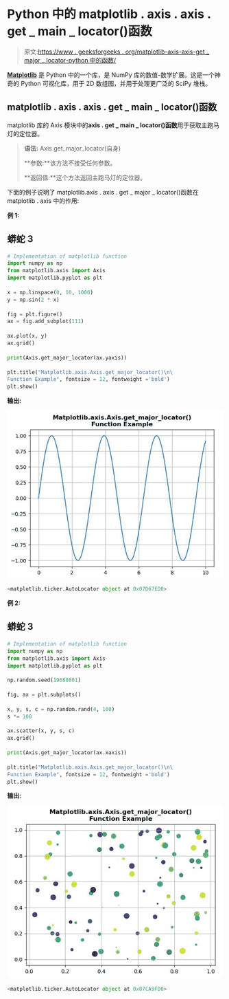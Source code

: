 # Python 中的 matplotlib . axis . axis . get _ main _ locator()函数

> 原文:[https://www . geeksforgeeks . org/matplotlib-axis-axis-get _ major _ locator-python 中的函数/](https://www.geeksforgeeks.org/matplotlib-axis-axis-get_major_locator-function-in-python/)

[**Matplotlib**](https://www.geeksforgeeks.org/python-introduction-matplotlib/) 是 Python 中的一个库，是 NumPy 库的数值-数学扩展。这是一个神奇的 Python 可视化库，用于 2D 数组图，并用于处理更广泛的 SciPy 堆栈。

## matplotlib . axis . axis . get _ main _ locator()函数

matplotlib 库的 Axis 模块中的**axis . get _ main _ locator()函数**用于获取主跑马灯的定位器。

> **语法:** Axis.get_major_locator(自身)
> 
> **参数:**该方法不接受任何参数。
> 
> **返回值:**这个方法返回主跑马灯的定位器。

下面的例子说明了 matplotlib.axis . axis . get _ major _ locator()函数在 matplotlib . axis 中的作用:

**例 1:**

## 蟒蛇 3

```py
# Implementation of matplotlib function 
import numpy as np
from matplotlib.axis import Axis  
import matplotlib.pyplot as plt   

x = np.linspace(0, 10, 1000) 
y = np.sin(2 * x) 

fig = plt.figure() 
ax = fig.add_subplot(111) 

ax.plot(x, y)
ax.grid()

print(Axis.get_major_locator(ax.yaxis))

plt.title("Matplotlib.axis.Axis.get_major_locator()\n\
Function Example", fontsize = 12, fontweight ='bold') 
plt.show()
```

**输出:**

![](img/14179b62527a896b032e468d8ad30834.png)

```py
<matplotlib.ticker.AutoLocator object at 0x07D67ED0>

```

**例 2:**

## 蟒蛇 3

```py
# Implementation of matplotlib function 
import numpy as np
from matplotlib.axis import Axis  
import matplotlib.pyplot as plt   

np.random.seed(19680801)  

fig, ax = plt.subplots()  

x, y, s, c = np.random.rand(4, 100)  
s *= 100

ax.scatter(x, y, s, c)
ax.grid()  

print(Axis.get_major_locator(ax.xaxis))

plt.title("Matplotlib.axis.Axis.get_major_locator()\n\
Function Example", fontsize = 12, fontweight ='bold') 
plt.show()
```

**输出:**

![](img/cb79b1a68678d7480146de169f1daa8d.png)

```py
<matplotlib.ticker.AutoLocator object at 0x07CA9FD0>

```
